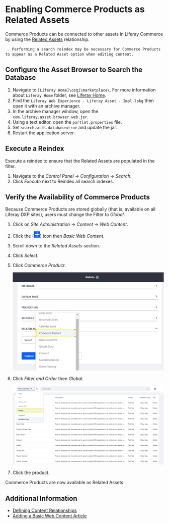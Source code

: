 # Enabling Commerce Products as Related Assets

Commerce Products can be connected to other assets in Liferay Commerce by using the [Related Assets](https://help.liferay.com/hc/articles/360028820532-Defining-Content-Relationships) relationship.

```note::
   Performing a search reindex may be necessary for Commerce Products to appear as a Related Asset option when editing content.
```

## Configure the Asset Browser to Search the Database

1. Navigate to `[Liferay Home]\osgi\marketplace\`. For more information about `Liferay Home` folder, see [Liferay Home](https://learn.liferay.com/dxp/7.x/en/installation-and-upgrades/reference/liferay-home.html).
1. Find the `Liferay Web Experience - Liferay Asset - Impl.lpkg` then open it with an archive manager.
1. In the archive manager window, open the `com.liferay.asset.browser.web.jar`.
1. Using a text editor, open the `portlet.properties` file.
1. Set `search.with.database=true` and update the jar.
1. Restart the application server.

## Execute a Reindex

Execute a reindex to ensure that the Related Assets are populated in the filter.

1. Navigate to the _Control Panel_ &rarr; _Configuration_ &rarr; _Search_.
1. Click _Execute_ next to Reindex all search indexes.

## Verify the Availability of Commerce Products

Because Commerce Products are stored globally (that is, available on all Liferay DXP sites), users must change the Filter to _Global_.

1. Click on _Site Administration_ &rarr; _Content_ &rarr; _Web Content_.
1. Click the (![Add icon](../../images/icon-add.png)) icon then _Basic Web Content_.
1. Scroll down to the _Related Assets_ section.
1. Click _Select_.
1. Click _Commerce Product_.

     ![Select Commerce Product in the Related Assets section.](./enabling-commerce-products-as-related-assets/images/01.png)

1. Click _Filter and Order_ then _Global_.

     ![Select the Global filter to view Commerce products.](./enabling-commerce-products-as-related-assets/images/02.png)

1. Click the product.

Commerce Products are now available as Related Assets.

## Additional Information

* [Defining Content Relationships](https://help.liferay.com/hc/articles/360028820532-Defining-Content-Relationships)
* [Adding a Basic Web Content Article](https://learn.liferay.com/dxp/7.x/en/content-authoring-and-management/web-content/user-guide/web-content-articles/adding-a-basic-web-content-article.html)
